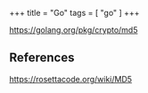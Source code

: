 +++
title = "Go"
tags = [ "go" ]
+++

<https://golang.org/pkg/crypto/md5>

## References

<https://rosettacode.org/wiki/MD5>
